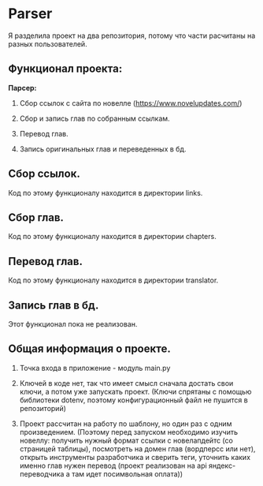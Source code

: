 # Parser

Я разделила проект на два репозитория, потому что части расчитаны на разных пользователей. 

## Функционал проекта:

**Парсер:**

1. Сбор ссылок с сайта по новелле (https://www.novelupdates.com/)

2. Сбор и запись глав по собранным ссылкам.

3. Перевод глав.

4. Запись оригинальных глав и переведенных в бд.

## Сбор ссылок. 

Код по этому функционалу находится в директории links.

## Сбор глав.

Код по этому функционалу находится в директории chapters.

## Перевод глав.

Код по этому функционалу находится в директории translator.

## Запись глав в бд. 

Этот функционал пока не реализован.

## Общая информация о проекте.

1. Точка входа в приложение - модуль main.py

2. Ключей в коде нет, так что имеет смысл сначала достать свои ключи, а потом уже запускать проект. (Ключи спрятаны с помощью библиотеки dotenv, поэтому конфигурационный файл не пушится в репозиторий)

3. Проект рассчитан на работу по шаблону, но один раз с одним произведением. (Поэтому перед запуском необходимо изучить новеллу: получить нужный формат ссылки с новелапдейтс (со страницей таблицы), посмотреть на домен глав (вордперсс или нет), открыть инструменты разработчика и сверить теги, уточнить каких именно глав нужен перевод (проект реализован на api яндекс-переводчика а там идет посимвольная оплата))
